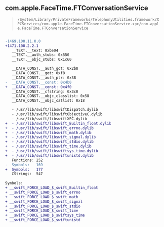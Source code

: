 ## com.apple.FaceTime.FTConversationService

> `/System/Library/PrivateFrameworks/TelephonyUtilities.framework/XPCServices/com.apple.FaceTime.FTConversationService.xpc/com.apple.FaceTime.FTConversationService`

```diff

-1469.100.11.0.0
+1471.100.2.2.1
   __TEXT.__text: 0xbe04
   __TEXT.__auth_stubs: 0x550
   __TEXT.__objc_stubs: 0x1c60

   __DATA_CONST.__auth_got: 0x2b8
   __DATA_CONST.__got: 0xf8
   __DATA_CONST.__auth_ptr: 0x38
-  __DATA_CONST.__const: 0x4b0
+  __DATA_CONST.__const: 0x4f0
   __DATA_CONST.__cfstring: 0x3c0
   __DATA_CONST.__objc_classlist: 0x58
   __DATA_CONST.__objc_catlist: 0x18

   - /usr/lib/swift/libswiftDispatch.dylib
   - /usr/lib/swift/libswiftObjectiveC.dylib
   - /usr/lib/swift/libswiftXPC.dylib
+  - /usr/lib/swift/libswift_Builtin_float.dylib
+  - /usr/lib/swift/libswift_errno.dylib
+  - /usr/lib/swift/libswift_math.dylib
+  - /usr/lib/swift/libswift_signal.dylib
+  - /usr/lib/swift/libswift_stdio.dylib
+  - /usr/lib/swift/libswift_time.dylib
+  - /usr/lib/swift/libswiftsys_time.dylib
+  - /usr/lib/swift/libswiftunistd.dylib
   Functions: 252
-  Symbols:   169
+  Symbols:   177
   CStrings:  547
 
Symbols:
+ __swift_FORCE_LOAD_$_swift_Builtin_float
+ __swift_FORCE_LOAD_$_swift_errno
+ __swift_FORCE_LOAD_$_swift_math
+ __swift_FORCE_LOAD_$_swift_signal
+ __swift_FORCE_LOAD_$_swift_stdio
+ __swift_FORCE_LOAD_$_swift_time
+ __swift_FORCE_LOAD_$_swiftsys_time
+ __swift_FORCE_LOAD_$_swiftunistd

```
